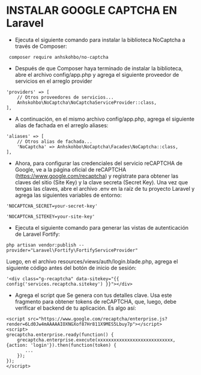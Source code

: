 # INSTALAR GOOGLE CAPTCHA EN Laravel
* Ejecuta el siguiente comando para instalar la biblioteca NoCaptcha a través de Composer:

```
 composer require anhskohbo/no-captcha
```

* Después de que Composer haya terminado de instalar la biblioteca, abre el archivo config/app.php y agrega el siguiente proveedor de servicios en el arreglo provider
```
'providers' => [
    // Otros proveedores de servicios...
    Anhskohbo\NoCaptcha\NoCaptchaServiceProvider::class,
],
```

* A continuación, en el mismo archivo config/app.php, agrega el siguiente alias de fachada en el arreglo aliases:
```
'aliases' => [
    // Otros alias de fachada...
    'NoCaptcha' => Anhskohbo\NoCaptcha\Facades\NoCaptcha::class,
],
```

* Ahora, para configurar las credenciales del servicio reCAPTCHA de Google, ve a la página oficial de reCAPTCHA (https://www.google.com/recaptcha) y regístrate para obtener las claves del sitio (Site Key) y la clave secreta (Secret Key).
Una vez que tengas las claves, abre el archivo .env en la raíz de tu proyecto Laravel y agrega las siguientes variables de entorno:
``` 
'NOCAPTCHA_SECRET=your-secret-key'
```
``` 
'NOCAPTCHA_SITEKEY=your-site-key'
```

* Ejecuta el siguiente comando para generar las vistas de autenticación de Laravel Fortify:
```
php artisan vendor:publish --provider="Laravel\Fortify\FortifyServiceProvider"
```

Luego, en el archivo resources/views/auth/login.blade.php, agrega el siguiente código antes del botón de inicio de sesión:

```
'<div class="g-recaptcha" data-sitekey="{{ config('services.recaptcha.sitekey') }}"></div>
```

* Agrega el script que Se genera con tus detalles clave. Usa este fragmento para obtener tokens de reCAPTCHA, que, luego, debe verificar el backend de tu aplicación.
Es algo así:
```
<script src="https://www.google.com/recaptcha/enterprise.js?render=6Ld0Jw4mAAAAAIOXNGXof87Hr811X9MES5Lbuy7p"></script>
<script>
grecaptcha.enterprise.ready(function() {
    grecaptcha.enterprise.execute(xxxxxxxxxxxxxxxxxxxxxxxxxxxx, {action: 'login'}).then(function(token) {
       ...
    });
});
</script>
```